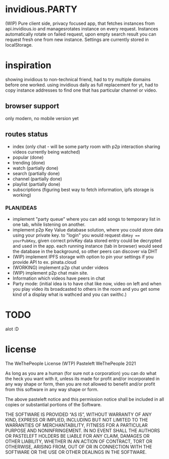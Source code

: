 invidious.PARTY
===============
(WIP) Pure client side, privacy focused app, that fetches instances from api.invidious.io and managesrotates instance on every request. Instances automatically rotate on failed request, upon empty search result you can request fresh one from new instance. Settings are currently stored in localStorage.

# inspiration
showing invidious to non-technical friend, had to try multiple domains before one worked.
using invidious daily as full replacement for yt, had to copy instance addresses to find one that has particular channel or video.

## browser support
only modern, no mobile version yet

## routes status
- index (only chat - will be some party room with p2p interaction sharing videos currently being watched)
- popular (done)
- trending (done)
- watch (partially done)
- search (partially done)
- channel (partially done)
- playlist (partially done)
- subscriptions (figuring best way to fetch information, ipfs storage is working)


### PLAN/IDEAS
- implement "party queue" where you can add songs to temporary list in one tab, while listening on another.
- implement p2p Key Value database solution, where you could store data using your private key. to "login" you would request `dbKey == yourPubKey`, given correct privKey data stored entry could be decrypted and used in the app. each running instance (tab in browser) would seed the database in the background, so other peers can discover via DHT
- (WIP) implement IPFS storage with option to pin your settings if you provide API to ex. pinata.cloud
- (WORKING) implement p2p chat under videos
- (WIP) implement p2p chat main site.
- Information which videos have peers in chat
- Party mode: (initial idea is to have chat like now, video on left
and when you play video its broadcasted to others in the room and you get some kind of a display what is wathced and you can swithc.)

# TODO
alot :D

# license
The WeThePeople License (WTP)
Pasteleft WeThePeople 2021

As long as you are a human (for sure not a corporation) you can do what the heck you want with it, unless its made for profit and/or incorporated in any way shape or form, then you are not allowed to benefit and/or profit from this software in any way shape or form.

The above pasteleft notice and this permission notice shall be included in all copies or substantial portions of the Software.

THE SOFTWARE IS PROVIDED “AS IS”, WITHOUT WARRANTY OF ANY KIND, EXPRESS OR IMPLIED, INCLUDING BUT NOT LIMITED TO THE WARRANTIES OF MERCHANTABILITY, FITNESS FOR A PARTICULAR PURPOSE AND NONINFRINGEMENT. IN NO EVENT SHALL THE AUTHORS OR PASTELEFT HOLDERS BE LIABLE FOR ANY CLAIM, DAMAGES OR OTHER LIABILITY, WHETHER IN AN ACTION OF CONTRACT, TORT OR OTHERWISE, ARISING FROM, OUT OF OR IN CONNECTION WITH THE SOFTWARE OR THE USE OR OTHER DEALINGS IN THE SOFTWARE.
